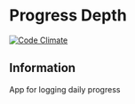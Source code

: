 # Progress Depth

[![Code Climate](https://codeclimate.com/github/AlexKochurov/progress_depth/badges/gpa.svg)](https://codeclimate.com/github/AlexKochurov/progress_depth)

## Information

App for logging daily progress
